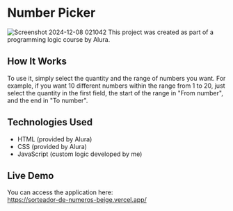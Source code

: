 # Number Picker
![Screenshot 2024-12-08 021042](https://github.com/user-attachments/assets/4cfc82c2-1772-4fea-a120-e9f67710ee7b)
This project was created as part of a programming logic course by Alura.

## How It Works

To use it, simply select the quantity and the range of numbers you want. For example, if you want 10 different numbers within the range from 1 to 20, just select the quantity in the first field, the start of the range in "From number", and the end in "To number".

## Technologies Used

- HTML (provided by Alura)  
- CSS (provided by Alura)  
- JavaScript (custom logic developed by me)

## Live Demo

You can access the application here:  
https://sorteador-de-numeros-beige.vercel.app/
